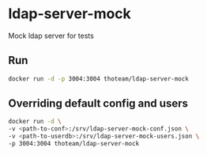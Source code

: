 # ldap-server-mock
Mock ldap server for tests

## Run
```bash
docker run -d -p 3004:3004 thoteam/ldap-server-mock
```

## Overriding default config and users
```bash
docker run -d \
-v <path-to-conf>:/srv/ldap-server-mock-conf.json \
-v <path-to-userdb>:/srv/ldap-server-mock-users.json \
-p 3004:3004 thoteam/ldap-server-mock
```
